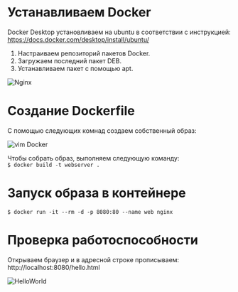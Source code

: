 # Устанавливаем Docker

Docker Desktop установливаем на ubuntu в соответствии с инструкцией: https://docs.docker.com/desktop/install/ubuntu/  
1. Настраиваем репозиторий пакетов Docker.  
2. Загружаем последний пакет DEB.  
3. Устанавливаем пакет с помощью apt.  

![Nginx](https://user-images.githubusercontent.com/59118314/224723568-5fe6a978-9299-4777-85b2-bb2af2bdd2b6.png)

# Создание Dockerfile 

С помощью следующих комнад создаем собственный образ:

![vim Docker](https://user-images.githubusercontent.com/59118314/224725243-c2d8f509-b1c6-42c2-8089-555ecbe36040.png)  

Чтобы собрать образ, выполняем следующую команду:   
`$ docker build -t webserver .`

# Запуск образа в контейнере 

`$ docker run -it --rm -d -p 8080:80 --name web nginx`

# Проверка работоспособности 

Открываем браузер и в адресной строке прописываем: http://localhost:8080/hello.html  

![HelloWorld](https://user-images.githubusercontent.com/59118314/224726415-1dbcfd5c-c1d4-4bd4-8d2b-61e83a197b9a.png)
